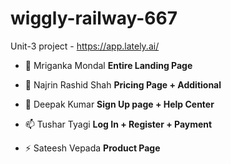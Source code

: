 # wiggly-railway-667
Unit-3 project - https://app.lately.ai/


- 🔭 Mriganka Mondal **Entire Landing Page**

- 🌱 Najrin Rashid Shah **Pricing Page + Additional**

- 💬 Deepak Kumar **Sign Up page + Help Center**

- 📫 Tushar Tyagi **Log In + Register + Payment**

- ⚡ Sateesh Vepada **Product Page**
